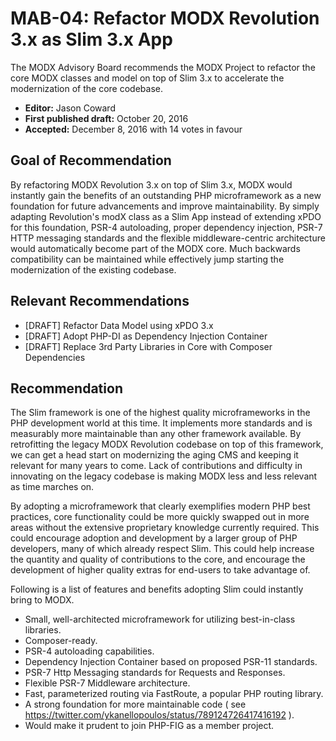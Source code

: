 # MAB-04: Refactor MODX Revolution 3.x as Slim 3.x App

The MODX Advisory Board recommends the MODX Project to refactor the core MODX classes and model on top of Slim 3.x to accelerate the modernization of the core codebase.

* **Editor:** Jason Coward
* **First published draft:** October 20, 2016
* **Accepted:** December 8, 2016 with 14 votes in favour

## Goal of Recommendation

By refactoring MODX Revolution 3.x on top of Slim 3.x, MODX would instantly gain the benefits of an outstanding PHP microframework as a new foundation for future advancements and improve maintainability. By simply adapting Revolution's modX class as a Slim App instead of extending xPDO for this foundation, PSR-4 autoloading, proper dependency injection, PSR-7 HTTP messaging standards and the flexible middleware-centric architecture would automatically become part of the MODX core. Much backwards compatibility can be maintained while effectively jump starting the modernization of the existing codebase.


## Relevant Recommendations

* [DRAFT] Refactor Data Model using xPDO 3.x
* [DRAFT] Adopt PHP-DI as Dependency Injection Container
* [DRAFT] Replace 3rd Party Libraries in Core with Composer Dependencies


## Recommendation

The Slim framework is one of the highest quality microframeworks in the PHP development world at this time. It implements more standards and is measurably more maintainable than any other framework available. By retrofitting the legacy MODX Revolution codebase on top of this framework, we can get a head start on modernizing the aging CMS and keeping it relevant for many years to come. Lack of contributions and difficulty in innovating on the legacy codebase is making MODX less and less relevant as time marches on. 

By adopting a microframework that clearly exemplifies modern PHP best practices, core functionality could be more quickly swapped out in more areas without the extensive proprietary knowledge currently required. This could encourage adoption and development by a larger group of PHP developers, many of which already respect Slim. This could help increase the quantity and quality of contributions to the core, and encourage the development of higher quality extras for end-users to take advantage of.

Following is a list of features and benefits adopting Slim could instantly bring to MODX.

* Small, well-architected microframework for utilizing best-in-class libraries.
* Composer-ready.
* PSR-4 autoloading capabilities.
* Dependency Injection Container based on proposed PSR-11 standards.
* PSR-7 Http Messaging standards for Requests and Responses.
* Flexible PSR-7 Middleware architecture.
* Fast, parameterized routing via FastRoute, a popular PHP routing library.
* A strong foundation for more maintainable code ( see https://twitter.com/ykanellopoulos/status/789124726417416192 ).
* Would make it prudent to join PHP-FIG as a member project.
